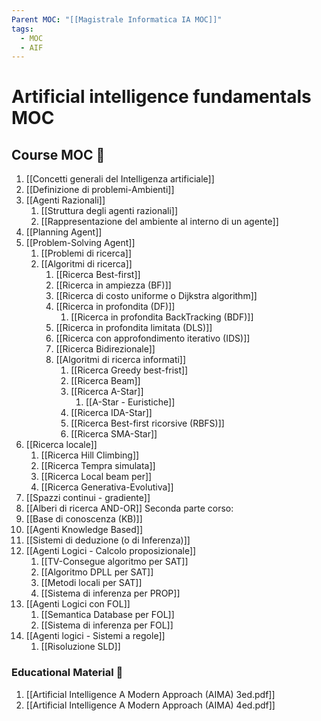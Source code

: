 ```yaml
---
Parent MOC: "[[Magistrale Informatica IA MOC]]"
tags:
  - MOC
  - AIF
---
```

# Artificial intelligence fundamentals MOC

## Course MOC  📒
1. [[Concetti generali del Intelligenza artificiale]]
2. [[Definizione di problemi-Ambienti]]
3. [[Agenti Razionali]]
	1. [[Struttura degli agenti razionali]]
	2. [[Rappresentazione del ambiente al interno di un agente]]
4. [[Planning Agent]]
5. [[Problem-Solving Agent]]
	1. [[Problemi di ricerca]]
	2. [[Algoritmi di ricerca]]
		1. [[Ricerca Best-first]]
		2. [[Ricerca in ampiezza (BF)]]
		3. [[Ricerca di costo uniforme o Dijkstra algorithm]]
		4. [[Ricerca in profondita (DF)]] 
			1. [[Ricerca in profondita BackTracking (BDF)]]
		5. [[Ricerca in profondita limitata (DLS)]] 
		6. [[Ricerca con approfondimento iterativo (IDS)]] 
		7. [[Ricerca Bidirezionale]]
		8. [[Algoritmi di ricerca informati]]
			1. [[Ricerca Greedy best-frist]]
			2. [[Ricerca Beam]]
			3. [[Ricerca A-Star]]
				1. [[A-Star - Euristiche]]
			4. [[Ricerca IDA-Star]]
			5. [[Ricerca Best-first ricorsive (RBFS)]]
			6. [[Ricerca SMA-Star]]
6. [[Ricerca locale]]
	1. [[Ricerca Hill Climbing]]
	2. [[Ricerca Tempra simulata]]
	3. [[Ricerca Local beam per]]
	4. [[Ricerca Generativa-Evolutiva]]
7. [[Spazzi continui - gradiente]]
8. [[Alberi di ricerca AND-OR]]
Seconda parte corso:
9. [[Base di conoscenza (KB)]]
10. [[Agenti Knowledge Based]]
11. [[Sistemi di deduzione (o di Inferenza)]]
12. [[Agenti Logici - Calcolo proposizionale]]
	1. [[TV-Consegue algoritmo per SAT]]
	2. [[Algoritmo DPLL per SAT]]
	3. [[Metodi locali per SAT]]
	4. [[Sistema di inferenza per PROP]]
13. [[Agenti Logici con FOL]]
	1. [[Semantica Database per FOL]]
	2. [[Sistema di inferenza per FOL]]
14. [[Agenti logici - Sistemi a regole]]
	1. [[Risoluzione SLD]]


### Educational Material 🧱
1. [[Artificial Intelligence A Modern Approach  (AIMA) 3ed.pdf]]
2. [[Artificial Intelligence A Modern Approach  (AIMA) 4ed.pdf]]

